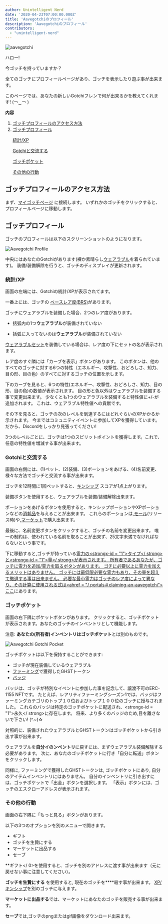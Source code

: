 ```yaml
---
author: Unintelligent Nerd
date: '2020-04-23T07:00:00.000Z'
title: 'Aavegotchiのプロフィール'
description: 'Aavegotchiのプロフィール'
contributors:
  - "unintelligent-nerd"
---
```


<div class="headerImageContainer">
<img class="headerImage" src="/aavegotchi-profile/aavegotchi.png" alt="aavegotchi" />
<p class="headerImageText">ハロー!</p>
</div>

今ゴッチを持っていますか？

全てのゴッチにプロフィールページがあり、ゴッチを表示したり遊ぶ事が出来ます。

このページでは、あなたの新しいGotchiフレンで何が出来るかを教えてくれます! (￢‿￢ )

<div class="contentsBox">

**内容**

<ol>
<li><a href=#accessing-your-gotchi-profile>ゴッチプロフィールのアクセス方法</a></li>
<li><a href=#gotchi-profile>ゴッチプロフィール</a></li>
<p><a href=#stats-xp>統計/XP</a></p>
<p><a href=#interact-with-your-gotchi>Gotchiと交流する</a></p>
<p><a href=#gotchi-pocket>ゴッチポケット</a></p>
<p><a href=#more-actions>その他の行動</a></p>
</ol>

</div>

## ゴッチプロフィールのアクセス方法

まず、[マイゴッチページ](https://aavegotchi.com/aavegotchis) に接続します。 いずれかのゴッチをクリックすると、プロフィールページに移動します。

## ゴッチプロフィール

ゴッチのプロフィールは以下のスクリーンショットのようになります。

<img class = "bodyImage" src = "/aavegotchi-profile/aavegotchi-profile.png" alt = "Aavegotchi Profile" />

中央にはあなたのGotchiがあります(裸か素晴らし[ウェアラブル](/wearables)を着られています)。 装備/装備解除を行うと、ゴッチのディスプレイが更新されます。

### 統計/XP

画面の左端には、Gotchiの統計/XPが表示されてます。

一番上には、ゴッチの [ベースレア度(BRS)](/rarity-farming#base-rarity-score)があります。

ゴッチにウェアラブルを装備した場合、2つのレア度があります。

* 括弧内の1つ**ウェアラブル**が装備されていない

* 括弧に入ってないのは**ウェアラブル**が装備されていない

[ウェアラブルセット](/sets)を装備している場合は、レア度の下にセットの名が表示されます。

レア度のすぐ隣には「カーブを表示」ボタンがあります。 このボタンは、他のすべてのゴッチに対する6つの特性（エネルギー、攻撃性、おどろしさ、知力、目の形、目の色）のすべてに対するゴッチの位置を示します。

下のカーブを見ると、6つの特性(エネルギー、攻撃性、おどろしさ、知力、目の形、目の色)の数値が表示されます。 目の形と色以外はウェアラブルを装備する事で変更出来ます。 少なくとも1つのウェアラブルを装備すると特性値に+/-が追加されます。 これは、ウェアラブル特性値への貢献です。

その下を見ると、ゴッチの次のレベルを到達するにはどれぐらいのXPかかるか示されます。 今まではコミュニティイベントに参加してXPを獲得しています。 だから、Discordをしっかり見張ってください!

3つのレベルごとに、ゴッチは1つのスピリットポイントを獲得します。これで、任意の特性値を増減する事が出来ます。

### Gotchiと交流する

画面の右側には、(1)ペット、(2)装備、(3)ポーションをあげる、(4)名前変更、様々な方法でゴッチと交流する事が出来ます。

ゴッチを12時間に1回ペットすると、[キンシップ](/traits#kinship) スコアが1点上がります。

装備ボタンを使用すると、ウェアラブルを装備/装備解除出来ます。

ポーションをあげるボタンを使用すると、キンシップポーションやXPポーションなどの[消耗品](/ウエラブル#消耗品)を与えることが出来ます。 これらのポーションは,[モール](/モール)(リリース時)や,[マーケット](/マーケット)で購入出来ます。

最後に、名前変更ボタンをクリックすると、ゴッチの名前を変更出来ます。 唯一の制約は、使われている名前を取ることが出来ず、25文字未満でなければならないという事です。

下に移動すると,ゴッチが持っている[霊力の<strongx-id = "1">タイプ</ strong>と<strongx-id = "1">量</ strong>が表示されます。 所有者であるあなたが、ゴッチに霊力を追加/霊力を取るボタンがあります。 ゴチに必要以上に霊力を加えるメリットはありません。 ゴッチには最低限必要な霊力もあり、その量を超えて撤退する事は出来ません。 必要な最小霊力はゴッチのレア度によって異なり、その計算に使用される式は<ahref = "/ portals＃claiming-an-aavegotchi">ここ](/glossary#霊力)にあります。

### ゴッチポケット

画面の右下隅にポケットボタンがあります。 クリックすると、ゴッチポケットが表示されます。あなたのゴッチのインベントリとして機能します。

注意: **あなたの(所有者)**インベントリは**ゴッチポケット**とは別のものです。

<img class = "bodyImage" src = "/aavegotchi-profile/aavegotchi-gotchi-pocket.png" alt = "Aavegotchi Gotchi Pocket" />

ゴッチポケットは以下を保持することができます:

* ゴッチが現在装備しているウェアラブル
* [ファーミング](/rarity-farming)で獲得したGHSTトークン
* [バッジ](/baadge)

バッジは、ゴッチが特別なイベントに参加した事を記念して、譲渡不可のERC-1155 NFTです。 たとえば、レアリティファーミングシーズン1では、バッジはファーミングカテゴリのトップ１０位およびトップ１００位のゴッチに授与されました。 これらのバッジは特定のゴッチポケットに配送され、<strongx-id = "1">永久</ strong>に存在します。 将来、より多くのバッジのため,目を離さないで下さい! (^.~)☆

対照的に、装備されたウェアラブルとGHSTトークンはゴッチポケットから引き出す事が出来ます。

ウェアラブルを**自分イのンベントリ**に戻すには、まずウェアラブル装備解除する必要があります。 次に、あなたのゴッチポケットに行き「自分に転送」ボタンをクリックします。

同様に, ファーミングで獲得したGHSTトークンは, ゴッチポケットにあり, 自分のアイテムインベントリにはありません。 自分のインベントリに引き出すには、ゴッチポケットで「出金」ボタンを選択します。 「表示」ボタンには、ゴッチのエスクローアドレスが表示されます。

### その他の行動

画面の右下隅に「もっと見る」ボタンがあります。

以下の3つのオプションを別のメニューで開きます。

* ギフト
* ゴッチを生贄にする
* マーケットに出品する
* セーブ

**ギフト</ 0>を使用すると、ゴッチを別のアドレスに渡す事が出来ます（元に戻せない事に注意してください）。</p>

**ゴッチを生贄にする** を使用すると, 現在のゴッチを****殺す事が出来ます。 [XP/キンシップ](/traits#experience)を別のゴッチに与えます。

**マーケットに出品する**では、マーケットにあなたのゴッチを販売する事が出来ます。

**セーブ**では,ゴッチのpngまたはgif画像をダウンロード出来ます。